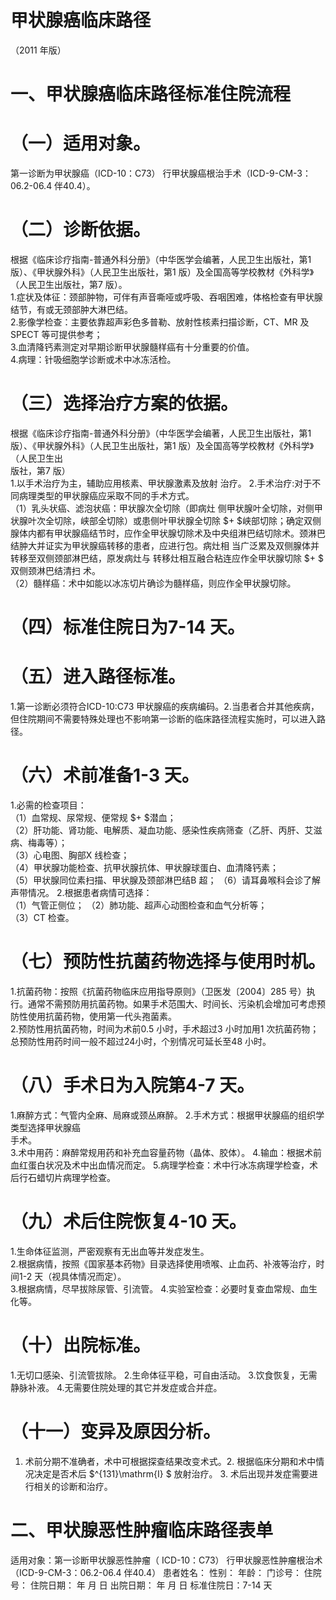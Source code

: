 # 甲状腺癌临床路径  
（2011 年版）  
# 一、甲状腺癌临床路径标准住院流程  
# （一）适用对象。  
第一诊断为甲状腺癌（ICD-10：C73） 行甲状腺癌根治手术（ICD-9-CM-3：06.2-06.4 伴40.4）。  
# （二）诊断依据。  
根据《临床诊疗指南-普通外科分册》（中华医学会编著，人民卫生出版社，第1 版）、《甲状腺外科》（人民卫生出版社，第1 版）及全国高等学校教材《外科学》（人民卫生出版社，第7 版）。  
1.症状及体征：颈部肿物，可伴有声音嘶哑或呼吸、吞咽困难，体格检查有甲状腺结节，有或无颈部肿大淋巴结。  
2.影像学检查：主要依靠超声彩色多普勒、放射性核素扫描诊断，CT、MR 及SPECT 等可提供参考；  
3.血清降钙素测定对早期诊断甲状腺髓样癌有十分重要的价值。  
4.病理：针吸细胞学诊断或术中冰冻活检。  
# （三）选择治疗方案的依据。  
根据《临床诊疗指南-普通外科分册》（中华医学会编著，人民卫生出版社，第1 版）、《甲状腺外科》（人民卫生出版社，第1 版）及全国高等学校教材《外科学》（人民卫生出  
版社，第7 版）  
1.以手术治疗为主，辅助应用核素、甲状腺激素及放射 治疗。 2.手术治疗:对于不同病理类型的甲状腺癌应采取不同的手术方式。  
（1）乳头状癌、滤泡状癌：甲状腺次全切除（即病灶 侧甲状腺叶全切除，对侧甲状腺叶次全切除，峡部全切除）或患侧叶甲状腺全切除 $+ $峡部切除；确定双侧腺体内都有甲状腺癌结节时，应作全甲状腺切除术及中央组淋巴结切除术。颈淋巴结肿大并证实为甲状腺癌转移的患者，应进行包。病灶相 当广泛累及双侧腺体并转移至双侧颈部淋巴结，原发病灶与 转移灶相互融合粘连应作全甲状腺切除 $+ $ 双侧颈淋巴结清扫 术。  
（2）髓样癌：术中如能以冰冻切片确诊为髓样癌，则应作全甲状腺切除。  
# （四）标准住院日为7-14 天。  
# （五）进入路径标准。  
1.第一诊断必须符合ICD-10:C73 甲状腺癌的疾病编码。2.当患者合并其他疾病，但住院期间不需要特殊处理也不影响第一诊断的临床路径流程实施时，可以进入路径。  
# （六）术前准备1-3 天。  
1.必需的检查项目：  
（1）血常规、尿常规、便常规 $+ $潜血；  
（2）肝功能、肾功能、电解质、凝血功能、感染性疾病筛查（乙肝、丙肝、艾滋病、梅毒等）；  
（3）心电图、胸部X 线检查；  
（4）甲状腺功能检查、抗甲状腺抗体、甲状腺球蛋白、血清降钙素；  
（5）甲状腺同位素扫描、甲状腺及颈部淋巴结B 超； （6）请耳鼻喉科会诊了解声带情况。 2.根据患者病情可选择：  
（1）气管正侧位； （2）肺功能、超声心动图检查和血气分析等；  
（3）CT 检查。  
# （七）预防性抗菌药物选择与使用时机。  
1.抗菌药物：按照《抗菌药物临床应用指导原则》（卫医发〔2004〕285 号）执行。通常不需预防用抗菌药物。如果手术范围大、时间长、污染机会增加可考虑预防性使用抗菌药物，使用第一代头孢菌素。  
2.预防性用抗菌药物，时间为术前0.5 小时，手术超过3 小时加用1 次抗菌药物；总预防性用药时间一般不超过24小时，个别情况可延长至48 小时。  
# （八）手术日为入院第4-7 天。  
1.麻醉方式：气管内全麻、局麻或颈丛麻醉。 2.手术方式：根据甲状腺癌的组织学类型选择甲状腺癌  
手术。  
3.术中用药：麻醉常规用药和补充血容量药物（晶体、胶体）。 4.输血：根据术前血红蛋白状况及术中出血情况而定。            5.病理学检查：术中行冰冻病理学检查，术后行石蜡切片病理学检查。  
# （九）术后住院恢复4-10 天。  
1.生命体征监测，严密观察有无出血等并发症发生。  
2.根据病情，按照《国家基本药物》目录选择使用喷喉、止血药、补液等治疗，时间1-2 天（视具体情况而定）。  
3.根据病情，尽早拔除尿管、引流管。 4.实验室检查：必要时复查血常规、血生化等。  
# （十）出院标准。  
1.无切口感染、引流管拔除。 2.生命体征平稳，可自由活动。 3.饮食恢复，无需静脉补液。 4.无需要住院处理的其它并发症或合并症。  
# （十一）变异及原因分析。  
1. 术前分期不准确者，术中可根据探查结果改变术式。2. 根据临床分期和术中情况决定是否术后 $^{131}\mathrm{I} $ 放射治疗。 3. 术后出现并发症需要进行相关的诊断和治疗。  
# 二、甲状腺恶性肿瘤临床路径表单  
适用对象：第一诊断甲状腺恶性肿瘤（ ICD-10：C73） 行甲状腺恶性肿瘤根治术（ICD-9-CM-3：06.2-06.4 伴40.4） 患者姓名：               性别：    年龄：      门诊号：        住院号：           住院日期：       年  月  日     出院日期：    年  月  日   标准住院日：7-14 天  
